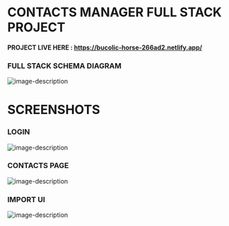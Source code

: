 # CONTACTS MANAGER FULL STACK PROJECT

#### PROJECT LIVE HERE : https://bucolic-horse-266ad2.netlify.app/

### FULL STACK SCHEMA DIAGRAM 
![image-description](https://i.imgur.com/GpDkthV.jpeg)

# SCREENSHOTS

### LOGIN
![image-description](https://i.imgur.com/zWfvk1a.jpeg)

### CONTACTS PAGE
![image-description](https://i.imgur.com/SYQvebN.png)


### IMPORT UI
![image-description](https://i.imgur.com/PQtnZzh_d.webp?maxwidth=760&fidelity=grand)

